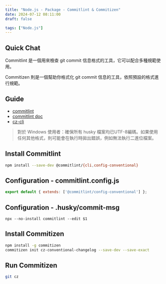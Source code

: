 ```yaml
---
title: "Node.js - Package - Commitlint & Commitizen"
date: 2024-07-12 08:11:00
draft: false

tags: ["Node.js"]
---
```


## Quick Chat
Commitlint 是一個用來檢查 git commit 信息格式的工具，它可以配合多種規範使用。

Commitizen 則是一個幫助你格式化 git commit 信息的工具，依照預設的格式進行規範。

## Guide
- [commitlint](https://github.com/conventional-changelog/commitlint)
- [commitlint doc](https://commitlint.js.org/)
- [cz-cli](https://github.com/commitizen/cz-cli)

> 對於 Windows 使用者：確保所有 husky 檔案均已UTF-8編碼。如果使用任何其他格式，則可能會在執行時拋出錯誤，例如無法執行二進位檔案。

## Install Commitlint
```bash
npm install --save-dev @commitlint/{cli,config-conventional}
```

## Configuration - commitlint.config.js
```js
export default { extends: ['@commitlint/config-conventional'] };
```

## Configuration - .husky/commit-msg
```
npx --no-install commitlint --edit $1
```

## Install Commitizen
```bash
npm install -g commitizen
commitizen init cz-conventional-changelog --save-dev --save-exact
```

## Run Commitizen
```bash
git cz
```
